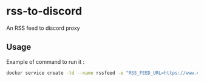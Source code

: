 # rss-to-discord
An RSS feed to discord proxy

## Usage

Example of command to run it : 
```bash
docker service create -td --name rssfeed -e "RSS_FEED_URL=https://www.codeur.com/projects" -e "DISCORD_WEBHOOK_URL=https://discord.com/api/webhooks/xxxxxxxxxxxxxx/xxxxxxxxxxxxxxxxxxxxxxxxxx" -e "MESSAGE_TEMPLATE={title} {link}\n {description}" -e "ARRAY_TAG=item" shiishii/kaede-rssfeed
```
